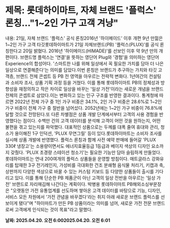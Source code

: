 # **제목: 롯데하이마트, 자체 브랜드 '플럭스' 론칭…"1~2인 가구 고객 겨냥"**

  내용: 21일, 자체 브랜드 '플럭스' 공식 론칭2016년 '하이메이드' 이후 개편 9년 만젊은 1~2인 가구 고객 타깃롯데하이마트가 21일 자체브랜드(PB) '플럭스(PLUX)'를 공식 론칭한다고 20일 밝혔다. 2016년 '하이메이드(HIMADE)'를 선보인 이후 약 9년 만의 개편이다. 브랜드명 플럭스는 '연결'을 뜻하는 영단어 Plug와 '경험'을 의미하는 영단어 Experience의 합성어다. '스마트한 나를 위해 일상에서 꼭 필요한 가치를 담아 더 나은 일상으로 연결해준다'는 의미를 담았다.이번 론칭은 브랜드가 추구하는 가치와 타깃 고객층, 브랜드 전체 콘셉트 등 PB 전 영역을 아우르는 전략적 변화다. 1년여간의 컨설팅과 소비자 조사, 상품 기획 과정 등을 거쳤다. 이를 통해 롯데하이마트 PB의 정체성과 방향성을 재정의하고 작은 차이로 일상을 바꾸는 '일상 가전'이라는 새로운 개념을 브랜드 전체의 콘셉트로 삼았다.이는 변화하고 있는 인구 구조를 반영한 결과이다. 통계청에 따르면 2022년 전체 가구 중 1인 가구 비중은 34.1%, 2인 가구 비중은 28.6%로 1~2인 가구 비중이 전체 가구 중 절반을 넘어섰다. 2052년에는 1~2인 가구 비중이 76.8%에 달할 것으로 전망된다.또 다른 차별점은 상품 개발 단계에서부터 고객의 사용 경험을 반영했다는 점이다. 수백만 건의 고객 데이터를 분석해 고객이 어떤 것을 원하는지, 어떤 불편을 겪고 있는지를 파악했다. 대표적인 상품으로는 두께를 대폭 줄여 휴대와 관리, 청소가 용이해진 1구 인덕션, 'PLUX 무연그릴' 등이 있다.롯데하이마트는 소비자 조사를 실시해 상품 개발에 반영했다. 플럭스 론칭과 함께 사전 예약 판매에 들어갈 'PLUX 330ℓ 냉장고'는 소용량이면서도 에너지효율등급 1등급과 베이지 색상의 디자인 요소까지 갖췄다. 'PLUX 초경량 스테이션 청소기'는 필요한 기능만 담아 슬림하게 만들었다. 롯데하이마트는 연내 200여개의 플럭스 상품들을 운영할 방침이다. 매트글라스 강화유리를 탑재한 3구 전기레인지, 가성비를 극대화한 건조 분쇄형 음식물 처리기, 키캡과 축, 상판까지 다양한 색상으로 바꿀 수 있는 커스텀 키보드 등 다양한 상품들이 출시를 기다리고 있다. 이를 통해 단순한 PB 제품군이 아닌 고객의 일상 전반을 아우르는 '일상 가전' 브랜드로 자리매김해 나간다는 계획이다. 박병용 롯데하이마트 PB해외소싱부문장은 "오랫동안 가전 유통업계를 선도하며 쌓아온 고객 데이터를 바탕으로 기능, 디자인, 서비스 모든 차원에서 '가전 관념을 바꾸겠다'라는 취지 아래 새로운 브랜드 플럭스를 선보이게 됐다"며 "하이마트가 만든 PB 상품이라는 의미를 넘어, 새로운 가전 전문 브랜드로써 고객에게 인식되는 것이 목표"라고 말했다.

  **날짜: 2025.04.20. 오전 6:002025.04.20. 오전 6:01**